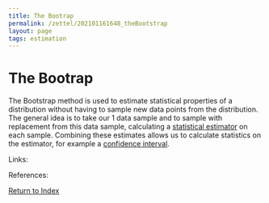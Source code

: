 ```yaml
---
title: The Bootrap
permalink: /zettel/202101161648_theBootstrap
layout: page
tags: estimation
---
```

# The Bootrap

The Bootstrap method is used to estimate statistical properties of a distribution without having to sample new data points from the distribution. The 
general idea is to take our 1 data sample and to sample with replacement from this data sample, calculating a [statistical estimator](202012241539_estimatorDefinition) 
on each sample. Combining these estimates allows us to calculate statistics on the estimator, for example a [confidence interval](TODOs).

Links: 

References: 

[Return to Index](index)
